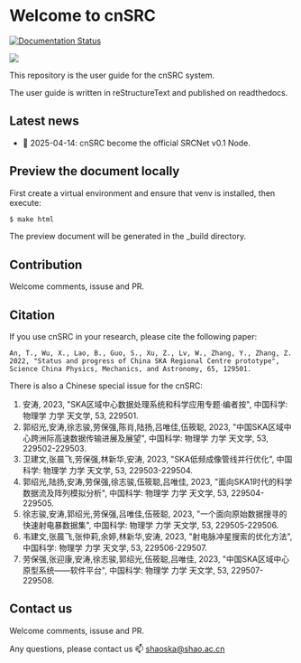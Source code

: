 # Welcome to cnSRC 

[![Documentation Status](https://readthedocs.org/projects/shaoska-user-guide/badge/?version=latest)](https://shaoska-user-guide.readthedocs.io/zh_CN/latest/?badge=latest)

![](ChinaSRC-2020.jpg)

This repository is the user guide for the cnSRC system.

The user guide is written in reStructureText and published on readthedocs.

## Latest news

- :tada: 2025-04-14: cnSRC become the official SRCNet v0.1 Node.

## Preview the document locally

First create a virtual environment and ensure that venv is installed, then execute:

```bash
$ make html
```

The preview document will be generated in the _build directory.

## Contribution

Welcome comments, issuse and PR.

## Citation

If you use cnSRC in your research, please cite the following paper:

```
An, T., Wu, X., Lao, B., Guo, S., Xu, Z., Lv, W., Zhang, Y., Zhang, Z. 2022, "Status and progress of China SKA Regional Centre prototype", Science China Physics, Mechanics, and Astronomy, 65, 129501.
```

There is also a Chinese special issue for the cnSRC:

1. 安涛, 2023, "SKA区域中心数据处理系统和科学应用专题·编者按", 中国科学: 物理学 力学 天文学, 53, 229501.
2. 郭绍光,安涛,徐志骏,劳保强,陈肖,陆扬,吕唯佳,伍筱聪, 2023, "中国SKA区域中心跨洲际高速数据传输进展及展望", 中国科学: 物理学 力学 天文学, 53, 229502-229503.
3. 卫建文,张晨飞,劳保强,林新华,安涛, 2023, "SKA低频成像管线并行优化", 中国科学: 物理学 力学 天文学, 53, 229503-229504.
4. 郭绍光,陆扬,安涛,劳保强,徐志骏,伍筱聪,吕唯佳, 2023, "面向SKA1时代的科学数据流及阵列模拟分析", 中国科学: 物理学 力学 天文学, 53, 229504-229505.
5. 徐志骏,安涛,郭绍光,劳保强,吕唯佳,伍筱聪, 2023, "一个面向原始数据搜寻的快速射电暴数据集", 中国科学: 物理学 力学 天文学, 53, 229505-229506.
6. 韦建文,张晨飞,张仲莉,余婷,林新华,安涛, 2023, "射电脉冲星搜索的优化方法", 中国科学: 物理学 力学 天文学, 53, 229506-229507.
7. 劳保强,张迎康,安涛,徐志骏,郭绍光,伍筱聪,吕唯佳, 2023, "中国SKA区域中心原型系统——软件平台", 中国科学: 物理学 力学 天文学, 53, 229507-229508.



## Contact us

Welcome comments, issuse and PR.

Any questions, please contact us :mailbox: shaoska@shao.ac.cn 
